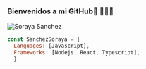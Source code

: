 ### Bienvenidos a mi GitHub👋 👩🏾‍💻

![Soraya Sanchez](https://user-images.githubusercontent.com/100691940/168684733-b85f07e2-f89b-4632-b7c9-01a9be6ec448.png)
```js
const SanchezSoraya = {
  Languages: [Javascript],
  Frameworks: [Nodejs, React, Typescript],
  }
  ```
<!--
**SanchezSoraya/SanchezSoraya** is a ✨ _special_ ✨ repository because its `README.md` (this file) appears on your GitHub profile.

Here are some ideas to get you started:

- 🔭 I’m currently working on ...
- 🌱 I’m currently learning ...
- 👯 I’m looking to collaborate on ...
- 🤔 I’m looking for help with ...
- 💬 Ask me about ...
- 📫 How to reach me: ...
- 😄 Pronouns: ...
- ⚡ Fun fact: ...
-->

